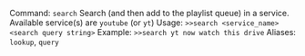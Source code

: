 Command: `search`
Search (and then add to the playlist queue) in a service. Available service(s) are `youtube` (or `yt`)
Usage:
```>>search <service_name> <search query string>```
Example:
`>>search yt now watch this drive`
Aliases:
`lookup`, `query`